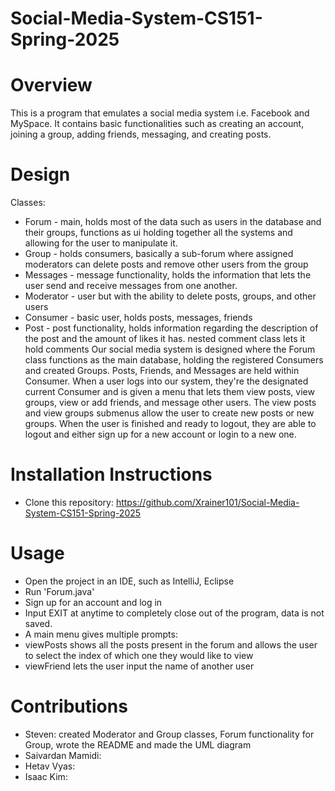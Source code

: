 # Social-Media-System-CS151-Spring-2025
# Overview
This is a program that emulates a social media system i.e. Facebook and MySpace. It contains basic functionalities such as creating an account, joining a group, adding friends, messaging, and creating posts.
# Design
Classes:
* Forum - main, holds most of the data such as users in the database and their groups, functions as ui holding together all the systems and allowing for the user to manipulate it.
* Group - holds consumers, basically a sub-forum where assigned moderators can delete posts and remove other users from the group
* Messages -  message functionality, holds the information that lets the user send and receive messages from one another.
* Moderator - user but with the ability to delete posts, groups, and other users
* Consumer - basic user, holds posts, messages, friends
* Post - post functionality, holds information regarding the description of the post and the amount of likes it has. nested comment class lets it hold comments
Our social media system is designed where the Forum class functions as the main database, holding the registered Consumers and created Groups. Posts, Friends, and Messages are held within Consumer. When a user logs into our system, they're the designated current Consumer and is given a menu that lets them view posts, view groups, view or add friends, and message other users. The view posts and view groups submenus allow the user to create new posts or new groups. When the user is finished and ready to logout, they are able to logout and either sign up for a new account or login to a new one.
# Installation Instructions
* Clone this repository: https://github.com/Xrainer101/Social-Media-System-CS151-Spring-2025
# Usage
* Open the project in an IDE, such as IntelliJ, Eclipse
* Run 'Forum.java'
* Sign up for an account and log in
* Input EXIT at anytime to completely close out of the program, data is not saved.
* A main menu gives multiple prompts:
* viewPosts shows all the posts present in the forum and allows the user to select the index of which one they would like to view
* viewFriend lets the user input the name of another user
# Contributions
* Steven: created Moderator and Group classes, Forum functionality for Group, wrote the README and made the UML diagram
* Saivardan Mamidi: 
* Hetav Vyas:
* Isaac Kim:
